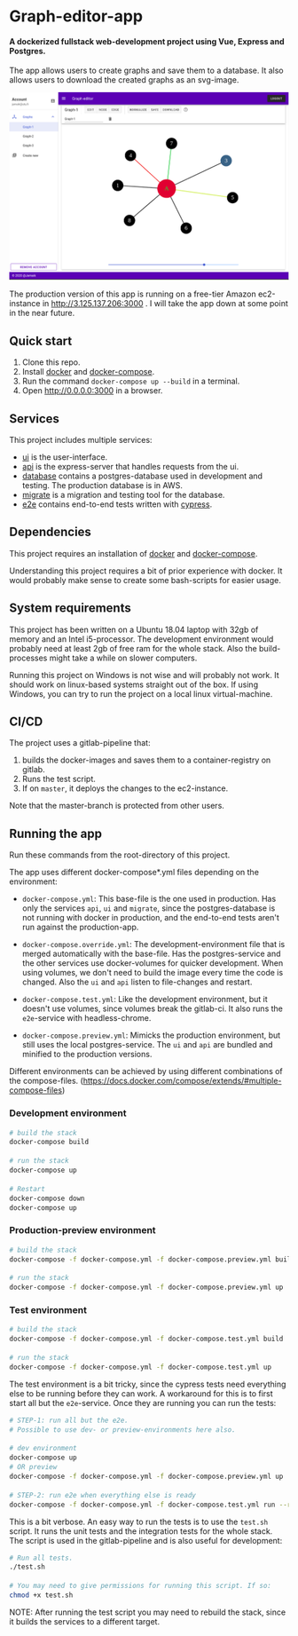 # Graph-editor-app
#### A dockerized fullstack web-development project using Vue, Express and Postgres.

The app allows users to create graphs and save them to a database. It also allows users to download the created graphs as an svg-image.

![](screencapture.png)

The production version of this app is running on a free-tier Amazon ec2-instance in
http://3.125.137.206:3000 . I will take the app down at some point in the near future.

## Quick start
  1. Clone this repo.
  1. Install [docker](https://docs.docker.com/get-docker/) and [docker-compose](https://docs.docker.com/compose/install/).
  2. Run the command `docker-compose up --build` in a terminal.
  3. Open http://0.0.0.0:3000 in a browser.

## Services
This project includes multiple services:
  - [ui](./ui/index.md) is the user-interface.
  - [api](./api/index.md) is the express-server that handles requests from the ui.
  - [database](./database/index.md) contains a postgres-database used in development and testing. The production database is in AWS.
  - [migrate](./migrate/index.md) is a migration and testing tool for the database.
  - [e2e](./e2e/index.md) contains end-to-end tests written with [cypress](https://www.cypress.io/).

## Dependencies
This project requires an installation of [docker](https://docs.docker.com/get-docker/) and [docker-compose](https://docs.docker.com/compose/install/).

Understanding this project requires a bit of prior experience with docker. It would probably make sense to create some bash-scripts for easier usage.

## System requirements
This project has been written on a Ubuntu 18.04 laptop with 32gb of memory and an Intel i5-processor. The development environment would probably need at least 2gb of free ram for the whole stack. Also the build-processes might take a while on slower computers.

Running this project on Windows is not wise and will probably not work. It should work on linux-based systems straight out of the box. If using Windows, you can try to run the project on a local linux virtual-machine.

## CI/CD
The project uses a gitlab-pipeline that:
  1. builds the docker-images and saves them to a container-registry on gitlab.
  2. Runs the test script.
  3. If on `master`, it deploys the changes to the ec2-instance.

Note that the master-branch is protected from other users.

## Running the app
Run these commands from the root-directory of this project.

The app uses different docker-compose*.yml files depending on the environment:
  - `docker-compose.yml`: This base-file is the one used in production. Has only the services `api`, `ui` and `migrate`, since the postgres-database is not running with docker in production, and the end-to-end tests aren't run against the production-app.

  - `docker-compose.override.yml`: The development-environment file that is merged automatically with the base-file. Has the postgres-service and the other services use docker-volumes for quicker development. When using volumes, we don't need to build the image every time the code is changed. Also the `ui` and `api` listen to file-changes and restart.

  - `docker-compose.test.yml`: Like the development environment, but it doesn't use volumes, since volumes break the gitlab-ci. It also runs the `e2e`-service with headless-chrome.

  - `docker-compose.preview.yml`: Mimicks the production environment, but still uses the local postgres-service. The `ui` and `api` are bundled and minified to the production versions.

Different environments can be achieved by using different combinations of the compose-files. (https://docs.docker.com/compose/extends/#multiple-compose-files)


### Development environment
```bash
# build the stack
docker-compose build

# run the stack
docker-compose up

# Restart
docker-compose down
docker-compose up
```

### Production-preview environment
```bash
# build the stack
docker-compose -f docker-compose.yml -f docker-compose.preview.yml build

# run the stack
docker-compose -f docker-compose.yml -f docker-compose.preview.yml up
```

### Test environment
```bash
# build the stack
docker-compose -f docker-compose.yml -f docker-compose.test.yml build

# run the stack
docker-compose -f docker-compose.yml -f docker-compose.test.yml up
```

The test environment is a bit tricky, since the cypress tests need everything else to be running before they can work. A workaround for this is to first start all but the `e2e`-service. Once they are running you can run the tests:

```bash
# STEP-1: run all but the e2e.
# Possible to use dev- or preview-environments here also.

# dev environment
docker-compose up
# OR preview
docker-compose -f docker-compose.yml -f docker-compose.preview.yml up

# STEP-2: run e2e when everything else is ready
docker-compose -f docker-compose.yml -f docker-compose.test.yml run --rm e2e
```

This is a bit verbose. An easy way to run the tests is to use the `test.sh` script. It runs the unit tests and the integration tests for the whole stack. The script is used in the gitlab-pipeline and is also useful for development:

```bash
# Run all tests.
./test.sh

# You may need to give permissions for running this script. If so:
chmod +x test.sh
```

NOTE: After running the test script you may need to rebuild the stack, since it builds the services to a different target.
